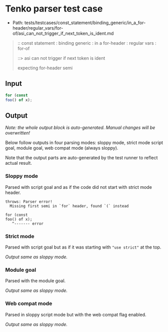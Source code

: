 # Tenko parser test case

- Path: tests/testcases/const_statement/binding_generic/in_a_for-header/regular_vars/for-of/asi_can_not_trigger_if_next_token_is_ident.md

> :: const statement : binding generic : in a for-header : regular vars : for-of
>
> ::> asi can not trigger if next token is ident
>
> expecting for-header semi

## Input

`````js
for (const
foo() of x);
`````

## Output

_Note: the whole output block is auto-generated. Manual changes will be overwritten!_

Below follow outputs in four parsing modes: sloppy mode, strict mode script goal, module goal, web compat mode (always sloppy).

Note that the output parts are auto-generated by the test runner to reflect actual result.

### Sloppy mode

Parsed with script goal and as if the code did not start with strict mode header.

`````
throws: Parser error!
  Missing first semi in `for` header, found `(` instead

for (const
foo() of x);
   ^------- error
`````

### Strict mode

Parsed with script goal but as if it was starting with `"use strict"` at the top.

_Output same as sloppy mode._

### Module goal

Parsed with the module goal.

_Output same as sloppy mode._

### Web compat mode

Parsed in sloppy script mode but with the web compat flag enabled.

_Output same as sloppy mode._
